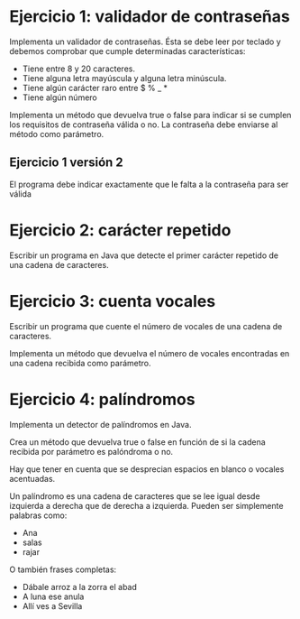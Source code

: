 
# Ejercicio 1: validador de contraseñas

Implementa un validador de contraseñas. Ésta se debe leer por teclado y debemos comprobar que cumple determinadas características:
- Tiene entre 8 y 20 caracteres.
- Tiene alguna letra mayúscula y alguna letra minúscula.
- Tiene algún carácter raro entre $ % _ *
- Tiene algún número

Implementa un método que devuelva true o false para indicar si se cumplen los requisitos de contraseña válida o no. La contraseña debe enviarse al método como parámetro.

## Ejercicio 1 versión 2
El programa debe indicar exactamente que le falta a la contraseña para ser válida

# Ejercicio 2: carácter repetido

Escribir un programa en Java que detecte el primer carácter repetido de una cadena de caracteres.

# Ejercicio 3: cuenta vocales

Escribir un programa que cuente el número de vocales de una cadena de caracteres.

Implementa un método que devuelva el número de vocales encontradas en una cadena recibida como parámetro.

# Ejercicio 4: palíndromos

Implementa un detector de palíndromos en Java. 

Crea un método que devuelva true o false en función de si la cadena recibida por parámetro es palóndroma o no.

Hay que tener en cuenta que se desprecian espacios en blanco o vocales acentuadas.

Un palíndromo es una cadena de caracteres que se lee igual desde izquierda a derecha que de derecha a izquierda. Pueden ser simplemente palabras como:
- Ana
- salas
- rajar
  
O también frases completas:
- Dábale arroz a la zorra el abad
- A luna ese anula
- Allí ves a Sevilla
  



